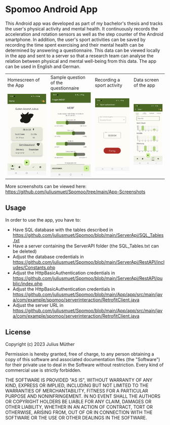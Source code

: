 
# Spomoo Android App

This Android app was developed as part of my bachelor's thesis and tracks the user's physical activity and mental health.
It continuously records the acceleration and rotation sensors as well as the step counter of the Android smartphone. In addition, the user's sport activities can be saved by recording the time spent exercising and their mental health can be determined by answering a questionnaire. This data can be viewed locally in the app and sent to a server so that a research team can analyse the relation between physical and mental well-being from this data.
The app can be used in English and German.

<table>
  <tr>
     <td>Homescreen of the App</td>
     <td>Sample question of the questionnaire</td>
     <td>Recording a sport activity</td>
     <td>Data screen of the app</td>
  </tr>
  <tr>
    <td><img src="https://github.com/juliusmuet/Spomoo/blob/main/App-Screenshots/Home_1.jpg?raw=true" width=270></td>
    <td><img src="https://github.com/juliusmuet/Spomoo/blob/main/App-Screenshots/Questionnaire_1.jpg?raw=true" width=270></td>
    <td><img src="https://github.com/juliusmuet/Spomoo/blob/main/App-Screenshots/Sport_2.jpg?raw=true" width=270></td>
    <td><img src="https://github.com/juliusmuet/Spomoo/blob/main/App-Screenshots/Data_1.jpg?raw=true" width=270></td>
  </tr>
</table>

More screenshots can be viewed here: https://github.com/juliusmuet/Spomoo/tree/main/App-Screenshots


## Usage

In order to use the app, you have to:
- Have SQL database with the tables described in https://github.com/juliusmuet/Spomoo/blob/main/ServerApi/SQL_Tables.txt
- Have a server containing the ServerAPI folder (the SQL_Tables.txt can be deleted)
- Adjust the database credentials in https://github.com/juliusmuet/Spomoo/blob/main/ServerApi/RestAPI/includes/Constants.php
- Adjust the HttpBasicAuthentication credentials in https://github.com/juliusmuet/Spomoo/blob/main/ServerApi/RestAPI/public/index.php
- Adjust the HttpBasicAuthentication credentials in https://github.com/juliusmuet/Spomoo/blob/main/App/app/src/main/java/com/example/spomoo/serverinteraction/RetrofitClient.java
- Adjust the server URL in https://github.com/juliusmuet/Spomoo/blob/main/App/app/src/main/java/com/example/spomoo/serverinteraction/RetrofitClient.java


## License

Copyright (c) 2023 Julius Müther

Permission is hereby granted, free of charge, to any person obtaining a copy
of this software and associated documentation files (the "Software") for their private use to deal
in the Software without restriction. Every kind of commercial use is strictly forbidden.

THE SOFTWARE IS PROVIDED "AS IS", WITHOUT WARRANTY OF ANY KIND, EXPRESS OR
IMPLIED, INCLUDING BUT NOT LIMITED TO THE WARRANTIES OF MERCHANTABILITY,
FITNESS FOR A PARTICULAR PURPOSE AND NONINFRINGEMENT. IN NO EVENT SHALL THE
AUTHORS OR COPYRIGHT HOLDERS BE LIABLE FOR ANY CLAIM, DAMAGES OR OTHER
LIABILITY, WHETHER IN AN ACTION OF CONTRACT, TORT OR OTHERWISE, ARISING FROM,
OUT OF OR IN CONNECTION WITH THE SOFTWARE OR THE USE OR OTHER DEALINGS IN THE
SOFTWARE.

